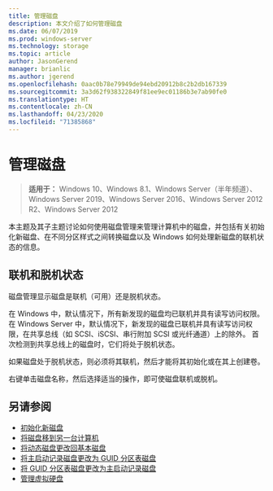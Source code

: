 ```yaml
---
title: 管理磁盘
description: 本文介绍了如何管理磁盘
ms.date: 06/07/2019
ms.prod: windows-server
ms.technology: storage
ms.topic: article
author: JasonGerend
manager: brianlic
ms.author: jgerend
ms.openlocfilehash: 0aac0b78e79949de94ebd20912b8c2b2db167339
ms.sourcegitcommit: 3a3d62f938322849f81ee9ec01186b3e7ab90fe0
ms.translationtype: HT
ms.contentlocale: zh-CN
ms.lasthandoff: 04/23/2020
ms.locfileid: "71385868"
---
```

# <a name="manage-disks"></a>管理磁盘

> **适用于：** Windows 10、Windows 8.1、Windows Server（半年频道）、Windows Server 2019、Windows Server 2016、Windows Server 2012 R2、Windows Server 2012

本主题及其子主题讨论如何使用磁盘管理来管理计算机中的磁盘，并包括有关初始化新磁盘、在不同分区样式之间转换磁盘以及 Windows 如何处理新磁盘的联机状态的信息。

## <a name="online-and-offline-status"></a>联机和脱机状态

磁盘管理显示磁盘是联机（可用）还是脱机状态。

在 Windows 中，默认情况下，所有新发现的磁盘均已联机并具有读写访问权限。 在 Windows Server 中，默认情况下，新发现的磁盘已联机并具有读写访问权限，在共享总线（如 SCSI、iSCSI、串行附加 SCSI 或光纤通道）上的除外。 首次检测到共享总线上的磁盘时，它们将处于脱机状态。

如果磁盘处于脱机状态，则必须将其联机，然后才能将其初始化或在其上创建卷。

右键单击磁盘名称，然后选择适当的操作，即可使磁盘联机或脱机。

## <a name="see-also"></a>另请参阅

-   [初始化新磁盘](initialize-new-disks.md)
-   [将磁盘移到另一台计算机](move-disks-to-another-computer.md)
-   [将动态磁盘更改回基本磁盘](change-a-dynamic-disk-back-to-a-basic-disk.md)
-   [将主启动记录磁盘更改为 GUID 分区表磁盘](change-an-mbr-disk-into-a-gpt-disk.md)
-   [将 GUID 分区表磁盘更改为主启动记录磁盘](change-a-gpt-disk-into-an-mbr-disk.md)
-   [管理虚拟硬盘](manage-virtual-hard-disks.md)